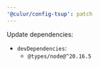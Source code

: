 ```yaml
---
'@culur/config-tsup': patch
---
```


Update dependencies:

- `devDependencies`:
  - `@types/node@^20.16.5`
